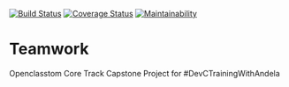 [![Build Status](https://travis-ci.com/henrykorir/Teamwork.svg?branch=master)](https://travis-ci.com/henrykorir/Teamwork)
[![Coverage Status](https://coveralls.io/repos/github/henrykorir/Teamwork/badge.svg?branch=master)](https://coveralls.io/github/henrykorir/Teamwork?branch=master)
[![Maintainability](https://api.codeclimate.com/v1/badges/55e3e5202dd4d4b53dad/maintainability)](https://codeclimate.com/github/henrykorir/Teamwork/maintainability)
# Teamwork
Openclasstom Core Track Capstone Project for #DevCTrainingWithAndela
